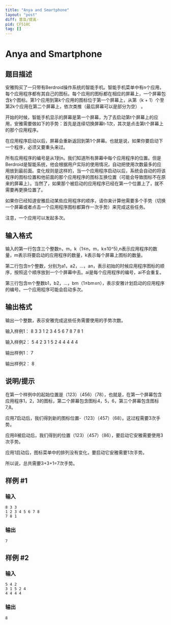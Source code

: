 ```yaml
---
title: "Anya and Smartphone"
layout: "post"
diff: 普及/提高-
pid: CF518C
tag: []
---
```


# Anya and Smartphone

## 题目描述

安雅购买了一只带有Berdroid操作系统的智能手机。智能手机菜单中有n个应用，每个应用程序都有其自己的图标。每个应用的图标都在相应的屏幕上，一个屏幕包含ķ个图标。第1个应用到第k个应用的图标位于第一个屏幕上，从第（k + 1）个至第2k个应用在第二个屏幕上，依次类推（最后屏幕可以是部分为空） 。
 
开始的时候，智能手机显示的屏幕是第一个屏幕，为了去启动第t个屏幕上的应用，安雅需要做如下的手势：首先是连续切换屏幕t-1次，其次是点击第t个屏幕上的那个应用程序。
 
在应用程序启动以后，屏幕会重新返回到第1个屏幕。也就是说，如果你要启动下一个程序，必须又要重头来过。
 
所有应用程序的编号是从1到n。我们知道所有屏幕中每个应用程序的位置。但是Berdroid是智能系统，他会根据用户实际的使用情况，自动把使用次数最多的应用放到最前面。变化规则是这样的，当一个应用程序启动以后，系统会自动的将该程序的图标位置和他前面的那个应用程序的图标互换位置（可能会导致图标不在原来的屏幕上）。当然了，如果那个被启动的应用程序已经在第一个位置上了，就不需要再更换位置了。
 
如果你已经知道安雅启动某些应用程序的顺序，请你来计算他需要多个手势（切换一个屏幕或者点击一个应用程序图标都算作一次手势）来完成这些任务。
 
注意，一个应用可以发起多次。

## 输入格式

输入的第一行包含三个整数n，m，k（1≤n，m，k≤10^5),n表示应用程序的数量，m表示将要启动的应用程序的数量，k表示每个屏幕上图标的数量。
 
第二行包含n个整数，分别为a1，a2，...，an，表示初始的时候应用程序图标的顺序，按照这个顺序放到一个个屏幕中去。ai是每个应用程序的编号，ai不会重复。
 
第三行包含m个整数b1，b2，...，bm（1≤bm≤n），表示安雅计划启动的应用程序的编号。一个应用程序可能会启动多次。

## 输出格式

输出一个整数，表示安雅完成这些任务需要使用的手势次数。

输入样例1：
8 3 3
1 2 3 4 5 6 7 8
7 8 1
 
输入样例2：
5 4 2
3 1 5 2 4
4 4 4 4

输出样例1：
7
 
输出样例2：
8

## 说明/提示

在第一个样例中的起始位置是（123）（456）（78），也就是，在第一个屏幕包含应用程序1，2，3的图标，第二个屏幕包含图标4，5，6，第三个屏幕包含图标7,8。
 
应用7启动后，我们得到新的图标位置-（123）（457）（68）。这过程需要3次手势。
 
应用8被启动后，我们得到的位置（123）（457）（86），要启动它安雅需要使用3次手势。
 
应用1启动后，图标菜单中的排列没有变化，要启动它安雅需要1次手势。
 
所以说，总共需要3+3+1=7次手势。

## 样例 #1

### 输入

```
8 3 3
1 2 3 4 5 6 7 8
7 8 1

```

### 输出

```
7

```

## 样例 #2

### 输入

```
5 4 2
3 1 5 2 4
4 4 4 4

```

### 输出

```
8

```

